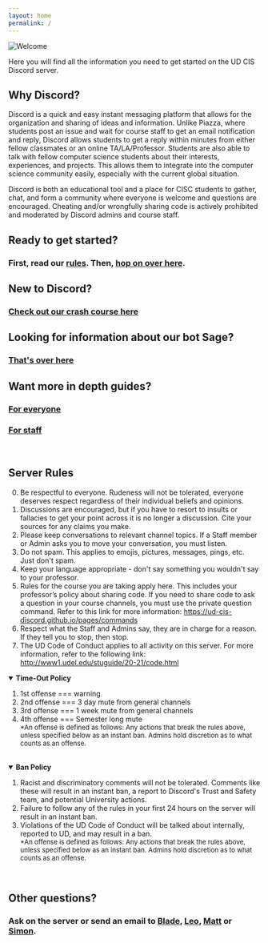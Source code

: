 ```yaml
---
layout: home
permalink: /
---
```


<link rel="icon" href="/favicon.ico" type="image/x-icon" />

![Welcome](/welcome.png "Welcome")

Here you will find all the information you need to get started on the UD CIS Discord server.

## Why Discord?

Discord is a quick and easy instant messaging platform that allows for the organization and sharing of ideas and information. Unlike Piazza, where students post an issue and wait for course staff to get an email notification and reply, Discord allows students to get a reply within minutes from either fellow classmates or an online TA/LA/Professor. Students are also able to talk with fellow computer science students about their interests, experiences, and projects. This allows them to integrate into the computer science community easily, especially with the current global situation.

Discord is both an educational tool and a place for CISC students to gather, chat, and form a community where everyone is welcome and questions are encouraged. Cheating and/or wrongfully sharing code is actively prohibited and moderated by Discord admins and course staff.

## Ready to get started?

### First, read our [rules](#rules). Then, [hop on over here](/getting_started/).

## New to Discord?

### [Check out our crash course here](/crash_course/)

## Looking for information about our bot Sage?

### [That's over here](/sage_info/)

## Want more in depth guides?

### [For everyone](/pages/)

### [For staff](/staff_pages/)

<br>

## <a name="rules"></a>Server Rules

0. Be respectful to everyone. Rudeness will not be tolerated, everyone deserves respect regardless of their individual beliefs and opinions.
1. Discussions are encouraged, but if you have to resort to insults or fallacies to get your point across it is no longer a discussion. Cite your sources for any claims you make.
2. Please keep conversations to relevant channel topics. If a Staff member or Admin asks you to move your conversation, you must listen.
3. Do not spam. This applies to emojis, pictures, messages, pings, etc. Just don't spam.
4. Keep your language appropriate - don't say something you wouldn't say to your professor.
5. Rules for the course you are taking apply here. This includes your professor’s policy about sharing code. If you need to share code to ask a question in your course channels, you must use the private question command. Refer to this link for more information: https://ud-cis-discord.github.io/pages/commands
6. Respect what the Staff and Admins say, they are in charge for a reason. If they tell you to stop, then stop.
7. The UD Code of Conduct applies to all activity on this server. For more information, refer to the following link: http://www1.udel.edu/stuguide/20-21/code.html

<details open>
    <summary><span style="font-weight: bold">Time-Out Policy</span></summary>
    <ol>
        <li>1st offense === warning</li>
        <li>2nd offense === 3 day mute from general channels</li>
        <li>3rd offense === 1 week mute from general channels</li>
        <li>4th offense === Semester long mute</li>
    <span style="font-size: small">*An offense is defined as follows: Any actions that break the rules above, unless specified below as an instant ban. Admins hold discretion as to what counts as an offense.</span>
</details>

<br>

<details open>
    <summary><span style="font-weight: bold">Ban Policy</span></summary>
    <ol>
        <li>Racist and discriminatory comments will not be tolerated. Comments like these will result in an instant ban, a report to Discord's Trust and Safety team, and potential University actions.</li>
        <li>Failure to follow any of the rules in your first 24 hours on the server will result in an instant ban.</li>
        <li>Violations of the UD Code of Conduct will be talked about internally, reported to UD, and may result in a ban.</li>
    <span style="font-size: small">*An offense is defined as follows: Any actions that break the rules above, unless specified below as an instant ban. Admins hold discretion as to what counts as an offense.</span>
</details>
<br>

## Other questions?

### Ask on the server or send an email to [Blade](mailto:bladetyr@udel.edu), [Leo](malito:leochen@udel.edu), [Matt](malito:matthewn@udel.edu) or [Simon](mailto:sbrugel@udel.edu).
